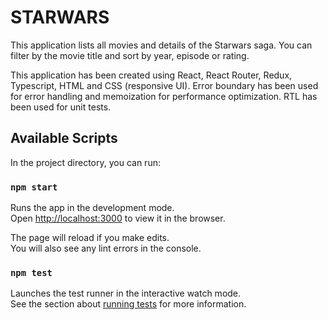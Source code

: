 # STARWARS

This application lists all movies and details of the Starwars saga.
You can filter by the movie title and sort by year, episode or rating.

This application has been created using React, React Router, Redux, Typescript, HTML and CSS (responsive UI). Error boundary has been used for error handling and memoization for performance optimization. RTL has been used for unit tests.

## Available Scripts

In the project directory, you can run:

### `npm start`

Runs the app in the development mode.\
Open [http://localhost:3000](http://localhost:3000) to view it in the browser.

The page will reload if you make edits.\
You will also see any lint errors in the console.

### `npm test`

Launches the test runner in the interactive watch mode.\
See the section about [running tests](https://facebook.github.io/create-react-app/docs/running-tests) for more information.
